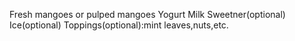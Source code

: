 Fresh mangoes or pulped mangoes
Yogurt
Milk
Sweetner(optional)
Ice(optional)
Toppings(optional):mint leaves,nuts,etc.
